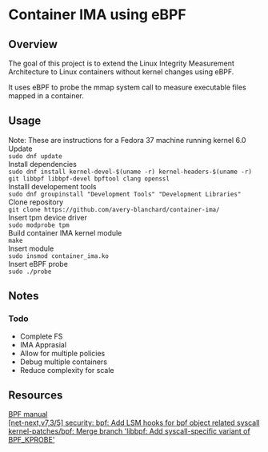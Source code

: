 # Container IMA using eBPF

## Overview
The goal of this project is to extend the Linux Integrity Measurement Architecture to Linux containers without kernel changes using eBPF.

It uses eBPF to probe the mmap system call to measure executable files mapped in a container.
## Usage 
Note: These are instructions for a Fedora 37 machine running kernel 6.0 \
Update \
`sudo dnf update` \
Install dependencies \
`sudo dnf install kernel-devel-$(uname -r) kernel-headers-$(uname -r) git libbpf libbpf-devel bpftool clang openssl` \
Installl developement tools \
`sudo dnf groupinstall "Development Tools" "Development Libraries"` \
Clone repository \
`git clone https://github.com/avery-blanchard/container-ima/` \
Insert tpm device driver \
`sudo modprobe tpm` \
Build container IMA kernel module \
`make` \
Insert module \
`sudo insmod container_ima.ko` \
Insert eBPF probe \
`sudo ./probe`

## Notes
### Todo
- Complete FS
- IMA Apprasial 
- Allow for multiple policies
- Debug multiple containers
- Reduce complexity for scale

## Resources
[BPF manual](https://man7.org/linux/man-pages/man2/bpf.2.html) \
[[net-next,v7,3/5] security: bpf: Add LSM hooks for bpf object related syscall](https://patchwork.kernel.org/project/linux-security-module/patch/20171018200026.146093-4-chenbofeng.kernel@gmail.com/)
[ kernel-patches/bpf: Merge branch 'libbpf: Add syscall-specific variant of BPF_KPROBE'](https://github.com/kernel-patches/bpf/commit/3caa7d2e2e9b69bf294b55c4a5a0b6673fdf5b00)
